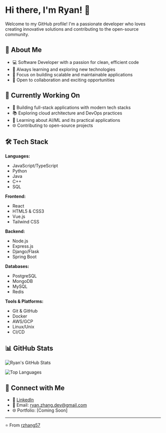 # Hi there, I'm Ryan! 👋

Welcome to my GitHub profile! I'm a passionate developer who loves creating innovative solutions and contributing to the open-source community.

## 🚀 About Me

- 💻 Software Developer with a passion for clean, efficient code
- 🌱 Always learning and exploring new technologies
- 🎯 Focus on building scalable and maintainable applications
- 🤝 Open to collaboration and exciting opportunities

## 🔭 Currently Working On

- 🚀 Building full-stack applications with modern tech stacks
- 📚 Exploring cloud architecture and DevOps practices
- 🤖 Learning about AI/ML and its practical applications
- 🌐 Contributing to open-source projects

## 🛠️ Tech Stack

**Languages:**
- JavaScript/TypeScript
- Python
- Java
- C++
- SQL

**Frontend:**
- React
- HTML5 & CSS3
- Vue.js
- Tailwind CSS

**Backend:**
- Node.js
- Express.js
- Django/Flask
- Spring Boot

**Databases:**
- PostgreSQL
- MongoDB
- MySQL
- Redis

**Tools & Platforms:**
- Git & GitHub
- Docker
- AWS/GCP
- Linux/Unix
- CI/CD

## 📊 GitHub Stats

![Ryan's GitHub Stats](https://github-readme-stats.vercel.app/api?username=rzhang57&show_icons=true&theme=vue-dark&hide_border=true&count_private=true)

![Top Languages](https://github-readme-stats.vercel.app/api/top-langs/?username=rzhang57&layout=compact&theme=vue-dark&hide_border=true)

## 🔗 Connect with Me

- 💼 [LinkedIn](https://linkedin.com/in/rzhang57)
- 📧 Email: ryan.zhang.dev@gmail.com
- 🌐 Portfolio: [Coming Soon]

---

⭐️ From [rzhang57](https://github.com/rzhang57)